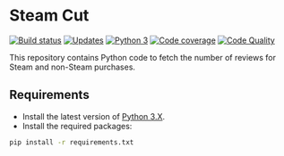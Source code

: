 # Steam Cut

[![Build status][build-image]][build]
[![Updates][dependency-image]][pyup]
[![Python 3][python3-image]][pyup]
[![Code coverage][codecov-image]][codecov]
[![Code Quality][codacy-image]][codacy]

This repository contains Python code to fetch the number of reviews for Steam and non-Steam purchases.

## Requirements

-   Install the latest version of [Python 3.X](https://www.python.org/downloads/).
-   Install the required packages:

```bash
pip install -r requirements.txt
```

<!-- Definitions -->

[build]: <https://travis-ci.org/woctezuma/steam-cut>
[build-image]: <https://travis-ci.org/woctezuma/steam-cut.svg?branch=master>

[pyup]: <https://pyup.io/repos/github/woctezuma/steam-cut/>
[dependency-image]: <https://pyup.io/repos/github/woctezuma/steam-cut/shield.svg>
[python3-image]: <https://pyup.io/repos/github/woctezuma/steam-cut/python-3-shield.svg>

[codecov]: <https://codecov.io/gh/woctezuma/steam-cut>
[codecov-image]: <https://codecov.io/gh/woctezuma/steam-cut/branch/master/graph/badge.svg>

[codacy]: <https://www.codacy.com/app/woctezuma/steam-cut>
[codacy-image]: <https://api.codacy.com/project/badge/Grade/TODO>

